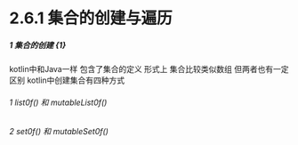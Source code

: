 # 2.6.1 集合的创建与遍历

##### 1 集合的创建 {1}

kotlin中和Java一样 包含了集合的定义 形式上 集合比较类似数组 但两者也有一定区别 kotlin中创建集合有四种方式

###### 1 list0f() 和 mutableList0f()

###### 2 set0f() 和 mutableSet0f()
